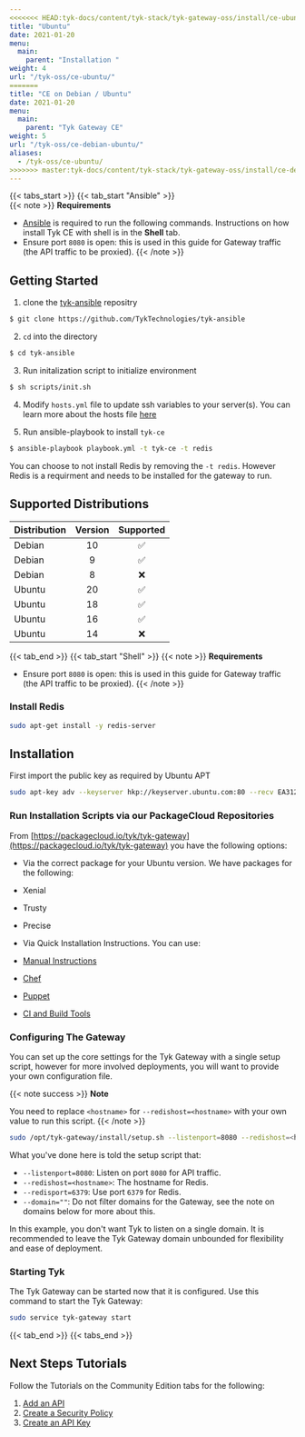 ```yaml
---
<<<<<<< HEAD:tyk-docs/content/tyk-stack/tyk-gateway-oss/install/ce-ubuntu.md
title: "Ubuntu"
date: 2021-01-20
menu:
  main:
    parent: "Installation "
weight: 4
url: "/tyk-oss/ce-ubuntu/"
=======
title: "CE on Debian / Ubuntu"
date: 2021-01-20
menu:
  main:
    parent: "Tyk Gateway CE"
weight: 5
url: "/tyk-oss/ce-debian-ubuntu/"
aliases:
  - /tyk-oss/ce-ubuntu/
>>>>>>> master:tyk-docs/content/tyk-stack/tyk-gateway-oss/install/ce-debian-ubuntu.md
---
```

{{< tabs_start >}}
{{< tab_start "Ansible" >}}
<br />
{{< note >}}
**Requirements**

*   [Ansible](https://docs.ansible.com/ansible/latest/installation_guide/intro_installation.html) is required to run the following commands. Instructions on how install Tyk CE with shell is in the <b>Shell</b> tab.
*   Ensure port `8080` is open: this is used in this guide for Gateway traffic (the API traffic to be proxied).
{{< /note >}}

## Getting Started
1. clone the [tyk-ansible](https://github.com/TykTechnologies/tyk-ansible) repositry

```bash
$ git clone https://github.com/TykTechnologies/tyk-ansible
```

2. `cd` into the directory
```.bash
$ cd tyk-ansible
```

3. Run initalization script to initialize environment

```bash
$ sh scripts/init.sh
```

4. Modify `hosts.yml` file to update ssh variables to your server(s). You can learn more about the hosts file [here](https://docs.ansible.com/ansible/latest/user_guide/intro_inventory.html)

5. Run ansible-playbook to install `tyk-ce`

```bash
$ ansible-playbook playbook.yml -t tyk-ce -t redis
```

You can choose to not install Redis by removing the `-t redis`. However Redis is a requirment and needs to be installed for the gateway to run.

## Supported Distributions
| Distribution | Version | Supported |
| --------- | :---------: | :---------: |
| Debian | 10 | ✅ |
| Debian | 9 | ✅ |
| Debian | 8 | ❌ |
| Ubuntu | 20 | ✅ |
| Ubuntu | 18 | ✅ |
| Ubuntu | 16 | ✅ |
| Ubuntu | 14 | ❌ |

{{< tab_end >}}
{{< tab_start "Shell" >}}
{{< note >}}
**Requirements**

*   Ensure port `8080` is open: this is used in this guide for Gateway traffic (the API traffic to be proxied).
{{< /note >}}

### Install Redis

```bash
sudo apt-get install -y redis-server
```

## Installation

First import the public key as required by Ubuntu APT

```bash
sudo apt-key adv --keyserver hkp://keyserver.ubuntu.com:80 --recv EA312927
```

### Run Installation Scripts via our PackageCloud Repositories

From [https://packagecloud.io/tyk/tyk-gateway](https://packagecloud.io/tyk/tyk-gateway) you have the following options:

* Via the correct package for your Ubuntu version. We have packages for the following:
 * Xenial
 * Trusty
 * Precise

* Via Quick Installation Instructions. You can use: 
 * [Manual Instructions](https://packagecloud.io/tyk/tyk-gateway/install#manual-deb)
 * [Chef](https://packagecloud.io/tyk/tyk-gateway/install#chef)
 * [Puppet](https://packagecloud.io/tyk/tyk-gateway/install#puppet)
 * [CI and Build Tools](https://packagecloud.io/tyk/tyk-gateway/ci)

### Configuring The Gateway 

You can set up the core settings for the Tyk Gateway with a single setup script, however for more involved deployments, you will want to provide your own configuration file.

{{< note success >}}
**Note**  

You need to replace `<hostname>` for `--redishost=<hostname>` with your own value to run this script.
{{< /note >}}


```bash
sudo /opt/tyk-gateway/install/setup.sh --listenport=8080 --redishost=<hostname> --redisport=6379 --domain=""
```

What you've done here is told the setup script that:

*   `--listenport=8080`: Listen on port `8080` for API traffic.
*   `--redishost=<hostname>`: The hostname for Redis.
*   `--redisport=6379`: Use port `6379` for Redis.
*   `--domain=""`: Do not filter domains for the Gateway, see the note on domains below for more about this.

In this example, you don't want Tyk to listen on a single domain. It is recommended to leave the Tyk Gateway domain unbounded for flexibility and ease of deployment.

### Starting Tyk

The Tyk Gateway can be started now that it is configured. Use this command to start the Tyk Gateway:
```bash
sudo service tyk-gateway start
```
{{< tab_end >}}
{{< tabs_end >}}
## Next Steps Tutorials

Follow the Tutorials on the Community Edition tabs for the following:

1. [Add an API](/docs/getting-started/tutorials/create-api/)
2. [Create a Security Policy](/docs/getting-started/tutorials/create-security-policy/)
3. [Create an API Key](/docs/getting-started/tutorials/create-api-key/)